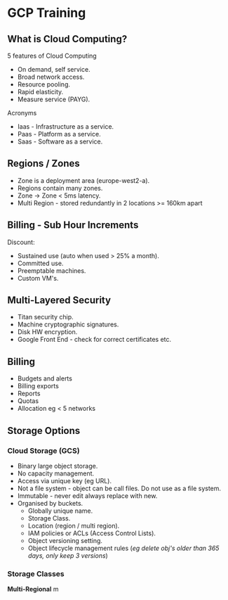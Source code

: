 #  GCP Training

##  What is Cloud Computing?

5 features of Cloud Computing
-	On demand, self service.
-	Broad network access.
-	Resource pooling.
-	Rapid elasticity.
-	Measure service (PAYG).

Acronyms
-	Iaas - Infrastructure as a service.
-	Paas - Platform as a service.
-	Saas - Software as a service.

##  Regions / Zones

-	Zone is a deployment area (europe-west2-a).
-	Regions contain many zones.
-	Zone -> Zone < 5ms latency.
-	Multi Region - stored redundantly in 2 locations >= 160km apart

##  Billing - Sub Hour Increments

Discount:

-	Sustained use (auto when used > 25% a month).
-	Committed use.
-	Preemptable machines.
-	Custom VM's.

##  Multi-Layered Security

-	Titan security chip.
-	Machine cryptographic signatures.
-	Disk HW encryption.
-	Google Front End - check for correct certificates etc.

##  Billing

-	Budgets and alerts
-	Billing exports
-	Reports
-	Quotas
-	Allocation eg < 5 networks

## Storage Options

### Cloud Storage (GCS)

-	Binary large object storage.
-	No capacity management.
-	Access via unique key (eg URL).
-	Not a file system - object can be call files.   Do not use as a file system.
-	Immutable - never edit always replace with new.
-	Organised by buckets.
	-	Globally unique name.
	-	Storage Class.
	-	Location (region / multi region).
	-	IAM policies or ACLs (Access Control Lists).
	-	Object versioning setting.
	-	Object lifecycle management rules (*eg delete obj's older than 365 days, only keep 3 versions*)

### Storage Classes
**Multi-Regional** m
<!--stackedit_data:
eyJoaXN0b3J5IjpbLTIxMTg0Mzk3MDUsMTg3MzAyODMxOSwtNz
k0MDY1NjcxXX0=
-->